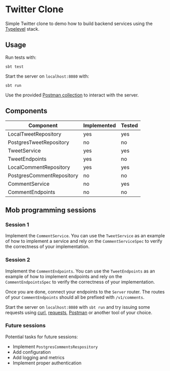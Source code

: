 # Twitter Clone

Simple Twitter clone to demo how to build backend services using the [Typelevel](https://typelevel.org/) stack.

## Usage

Run tests with:

```
sbt test
```

Start the server on `localhost:8080` with:

```
sbt run
```

Use the provided [Postman collection](postman/TwitterClone.postman_collection.json) to interact with the server.

## Components

| Component                   | Implemented | Tested |
|-----------------------------|-------------|--------|
| LocalTweetRepository        | yes         | yes    |
| PostgresTweetRepository     | no          | no     | 
| TweetService                | yes         | yes    |
| TweetEndpoints              | yes         | no     |
| LocalCommentRepository      | yes         | yes    |
| PostgresCommentRepository   | no          | no     |
| CommentService              | no          | yes    |
| CommentEndpoints            | no          | no     |

## Mob programming sessions

### Session 1

Implement the `CommentService`. You can use the `TweetService` as an example of how to implement a service and rely on
the `CommentServiceSpec` to verify the correctness of your implementation.

### Session 2

Implement the `CommentEndpoints`. You can use the `TweetEndpoints` as an example of how to implement endpoints and rely 
on the `CommentEndpointsSpec` to verify the correctness of your implementation.

Once you are done, connect your endpoints to the `Server` router. The routes of your `CommentEndpoints` should all be
prefixed with `/v1/comments`.

Start the server on `localhost:8080` with `sbt run` and try issuing some requests using [curl](https://curl.se/),
[requests](https://pypi.org/project/requests/), [Postman](https://www.postman.com) or another tool of your choice.

### Future sessions

Potential tasks for future sessions:
  * Implement `PostgresCommentsRespository`
  * Add configuration
  * Add logging and metrics
  * Implement proper authentication
